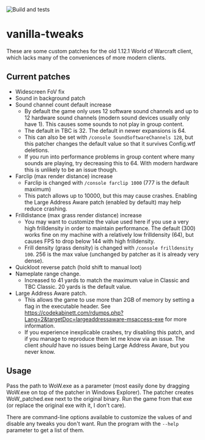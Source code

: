 ![Build and tests](https://github.com/brndd/vanilla-tweaks/actions/workflows/rust.yml/badge.svg)

# vanilla-tweaks

These are some custom patches for the old 1.12.1 World of Warcraft client, which lacks many of the conveniences of more modern clients.

## Current patches

- Widescreen FoV fix
- Sound in background patch
- Sound channel count default increase
  - By default the game only uses 12 software sound channels and up to 12 hardware sound channels (modern sound devices usually only have 1). This causes some sounds to not play in group content. 
  - The default in TBC is 32. The default in newer expansions is 64.
  - This can also be set with `/console SoundSoftwareChannels 128`, but this patcher changes the default value so that it survives Config.wtf deletions.
  - If you run into performance problems in group content where many sounds are playing, try decreasing this to 64. With modern hardware this is unlikely to be an issue though.
- Farclip (max render distance) increase
  - Farclip is changed with `/console farclip 1000` (777 is the default maximum)
  - This patch allows up to 10000, but this may cause crashes. Enabling the Large Address Aware patch (enabled by default) may help reduce crashing.
- Frilldistance (max grass render distance) increase
  - You may want to customize the value used here if you use a very high frilldensity in order to maintain performance. The default (300) works fine on my machine with a relatively low frilldensity (64), but causes FPS to drop below 144 with high frilldensity.
  - Frill density (grass density) is changed with `/console frilldensity 100`. 256 is the max value (unchanged by patcher as it is already very dense).
- Quickloot reverse patch (hold shift to manual loot)
- Nameplate range change.
  - Increased to 41 yards to match the maximum value in Classic and TBC Classic. 20 yards is the default value.
- Large Address Aware patch.
  - This allows the game to use more than 2GB of memory by setting a flag in the executable header. See https://codekabinett.com/rdumps.php?Lang=2&targetDoc=largeaddressaware-msaccess-exe for more information.
  - If you experience inexplicable crashes, try disabling this patch, and if you manage to reproduce them let me know via an issue. The client *should* have no issues being Large Address Aware, but you never know.

## Usage

Pass the path to WoW.exe as a parameter (most easily done by dragging WoW.exe on top of the patcher in Windows Explorer). The patcher creates WoW_patched.exe next to the original binary. Run the game from that exe (or replace the original exe with it, I don't care).

There are command-line options available to customize the values of and disable any tweaks you don't want. Run the program with the `--help` parameter to get a list of them.
